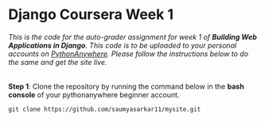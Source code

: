 # Django Coursera Week 1
###### This is the code for the auto-grader assignment for week 1 of **Building Web Applications in Django**. This code is to be uploaded to your personal accounts on [PythonAnywhere](https://www.pythonanywhere.com). Please follow the instructions below to do the same and get the site live.

**Step 1**: Clone the repository by running the command below in the **bash console** of your pythonanywhere beginner account.
```
git clone https://github.com/saumyasarkar11/mysite.git
```
